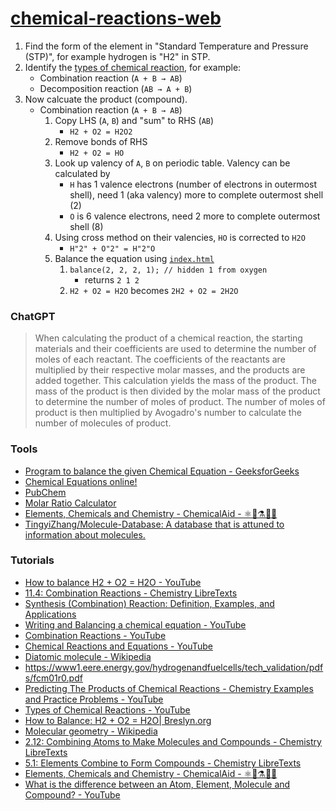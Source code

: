 [chemical-reactions-web](https://dirkarnez.github.io/chemical-reactions-web)
============================================================================
1. Find the form of the element in "Standard Temperature and Pressure (STP)", for example hydrogen is "H2" in STP.
2. Identify the [types of chemical reaction](https://byjus.com/chemistry/types-of-chemical-reactions/), for example:
   - Combination reaction (`A + B → AB`)
   - Decomposition reaction (`AB → A + B`)
3. Now calcuate the product (compound). 
    - Combination reaction (`A + B → AB`)
      1. Copy LHS (`A`, `B`) and "sum" to RHS (`AB`)
         - `H2 + O2 = H2O2`
      2. Remove bonds of RHS
         - `H2 + O2 = HO`
      3. Look up valency of `A`, `B` on periodic table. Valency can be calculated by 
         - `H` has 1 valence electrons (number of electrons in outermost shell), need 1 (aka valency) more to complete outermost shell (2) 
         - `O` is 6 valence electrons, need 2 more to complete outermost shell (8)
      4. Using cross method on their valencies, `HO` is corrected to `H2O`
         - `H"2" + O"2" = H"2"O`
      5. Balance the equation using [`index.html`](index.html)
         1. `balance(2, 2, 2, 1); // hidden 1 from oxygen`
            - returns `2 1 2`
         2. `H2 + O2 = H2O` becomes `2H2 + O2 = 2H2O`

### ChatGPT
> When calculating the product of a chemical reaction, the starting materials and their coefficients are used to determine the number of moles of each reactant. The coefficients of the reactants are multiplied by their respective molar masses, and the products are added together. This calculation yields the mass of the product. The mass of the product is then divided by the molar mass of the product to determine the number of moles of product. The number of moles of product is then multiplied by Avogadro's number to calculate the number of molecules of product.

### Tools
- [Program to balance the given Chemical Equation - GeeksforGeeks](https://www.geeksforgeeks.org/program-to-balance-the-given-chemical-equation/)
- [Chemical Equations online!](https://chemequations.com/en/)
- [PubChem](https://pubchem.ncbi.nlm.nih.gov/)
- [Molar Ratio Calculator](https://www.omnicalculator.com/chemistry/molar-ratio)
- [Elements, Chemicals and Chemistry - ChemicalAid - ⚛️🧪⚗️👨‍🔬](https://www.chemicalaid.com/)
- [TingyiZhang/Molecule-Database: A database that is attuned to information about molecules.](https://github.com/TingyiZhang/Molecule-Database)

### Tutorials
- [How to balance H2 + O2 = H2O - YouTube](https://www.youtube.com/watch?v=7Jm8TXzAoqE)
- [11.4: Combination Reactions - Chemistry LibreTexts](https://chem.libretexts.org/Bookshelves/Introductory_Chemistry/Introductory_Chemistry_(CK-12)/11%3A_Chemical_Reactions/11.04%3A_Combination_Reactions)
- [Synthesis (Combination) Reaction: Definition, Examples, and Applications](https://www.chemistrylearner.com/chemical-reactions/synthesis-reaction)
- [Writing and Balancing a chemical equation - YouTube](https://www.youtube.com/watch?v=ZlWGyQ5DrTk)
- [Combination Reactions - YouTube](https://www.youtube.com/watch?v=o7MSADOiKHI)
- [Chemical Reactions and Equations - YouTube](https://www.youtube.com/watch?v=Hxd1TNgSuPg)
- [Diatomic molecule - Wikipedia](https://en.wikipedia.org/wiki/Diatomic_molecule)
- https://www1.eere.energy.gov/hydrogenandfuelcells/tech_validation/pdfs/fcm01r0.pdf
- [Predicting The Products of Chemical Reactions - Chemistry Examples and Practice Problems - YouTube](https://www.youtube.com/watch?v=MYmrWHzT1oI)
- [Types of Chemical Reactions - YouTube](https://www.youtube.com/watch?v=iIJD8RNLpS0)
- [How to Balance: H2 + O2 = H2O| Breslyn.org](https://www.breslyn.org/chemistry/balancing/public.php?eq_id=2)
- [Molecular geometry - Wikipedia](https://en.wikipedia.org/wiki/Molecular_geometry)
- [2.12: Combining Atoms to Make Molecules and Compounds - Chemistry LibreTexts](https://chem.libretexts.org/Bookshelves/Environmental_Chemistry/Green_Chemistry_and_the_Ten_Commandments_of_Sustainability_(Manahan)/02%3A_The_Key_Role_of_Chemistry_and_Making_Chemistry_Green/2.12%3A_Combining_Atoms_to_Make_Molecules_and_Compounds)
- [5.1: Elements Combine to Form Compounds - Chemistry LibreTexts](https://chem.libretexts.org/Courses/Anoka-Ramsey_Community_College/Introduction_to_Chemistry/05%3A_Chemical_Nomenclature/5.01%3A_Elements_Combine_to_Form_Compounds)
- [Elements, Chemicals and Chemistry - ChemicalAid - ⚛️🧪⚗️👨‍🔬](https://www.chemicalaid.com/)
- [What is the difference between an Atom, Element, Molecule and Compound? - YouTube](https://www.youtube.com/watch?v=KSfgSw2WKfU)
